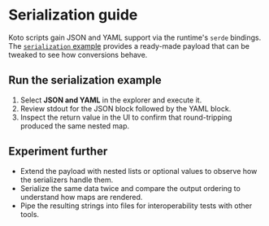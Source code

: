 # Serialization guide

Koto scripts gain JSON and YAML support via the runtime's `serde` bindings. The [`serialization` example](../../examples/serialization/docs.md) provides a ready-made payload that can be tweaked to see how conversions behave.

## Run the serialization example
1. Select **JSON and YAML** in the explorer and execute it.
2. Review stdout for the JSON block followed by the YAML block.
3. Inspect the return value in the UI to confirm that round-tripping produced the same nested map.

## Experiment further
- Extend the payload with nested lists or optional values to observe how the serializers handle them.
- Serialize the same data twice and compare the output ordering to understand how maps are rendered.
- Pipe the resulting strings into files for interoperability tests with other tools.

